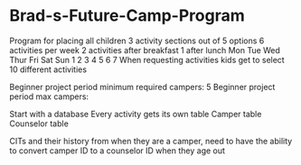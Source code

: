 # Brad-s-Future-Camp-Program
Program for placing all children 3 activity sections out of 5 options
6 activities per week
2 activities after breakfast
1 after lunch
Mon Tue Wed Thur Fri Sat Sun
1   2   3   4    5   6    7
When requesting activities kids get to select 10 different activities


Beginner project period minimum required campers: 5
Beginner project period max campers: 

 Start with a database 
 Every activity gets its own table
 Camper table
 Counselor table
 
 CITs and their history from when they are a camper, need to have the ability to convert camper ID to a counselor ID when they age out 
